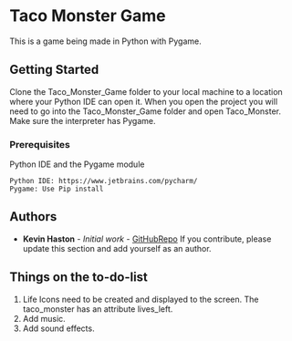 # Taco Monster Game

This is a game being made in Python with Pygame. 

## Getting Started

Clone the Taco_Monster_Game folder to your local machine to a location where your Python IDE can open it. When you open the project you will need to 
go into the Taco_Monster_Game folder and open Taco_Monster. Make sure the interpreter has Pygame. 

### Prerequisites

Python IDE and the Pygame module

```
Python IDE: https://www.jetbrains.com/pycharm/
Pygame: Use Pip install
```

## Authors

* **Kevin Haston** - *Initial work* - [GitHubRepo](https://github.com/khaston10/TacoMonsterGame.git)
If you contribute, please update this section and add yourself as an author.

## Things on the to-do-list
1. Life Icons need to be created and displayed to the screen. The taco_monster has an attribute lives_left. 
2. Add music.
3. Add sound effects.

